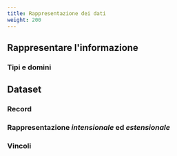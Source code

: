 ```yaml
---
title: Rappresentazione dei dati
weight: 200
---
```


## Rappresentare l'informazione

### Tipi e domini

## Dataset

### Record

### Rappresentazione *intensionale* ed *estensionale*

### Vincoli


